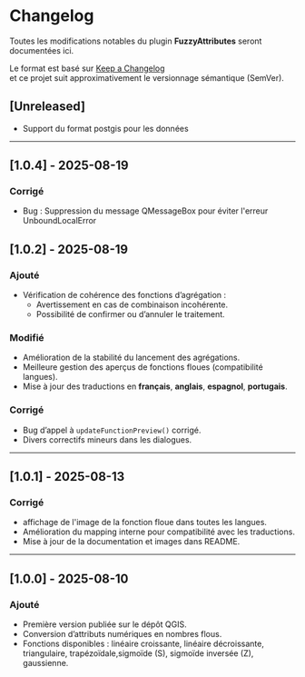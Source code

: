 # Changelog  
Toutes les modifications notables du plugin **FuzzyAttributes** seront documentées ici.  

Le format est basé sur [Keep a Changelog](https://keepachangelog.com/fr/1.0.0/)  
et ce projet suit approximativement le versionnage sémantique (SemVer).  
## [Unreleased]
- Support du format postgis pour les données

---
## [1.0.4] - 2025-08-19
### Corrigé
- Bug : Suppression du message QMessageBox pour éviter l'erreur UnboundLocalError
## [1.0.2] - 2025-08-19
### Ajouté
- Vérification de cohérence des fonctions d’agrégation :  
  - Avertissement en cas de combinaison incohérente.  
  - Possibilité de confirmer ou d’annuler le traitement.  

### Modifié
- Amélioration de la stabilité du lancement des agrégations.  
- Meilleure gestion des aperçus de fonctions floues (compatibilité langues).  
- Mise à jour des traductions en **français**, **anglais**, **espagnol**, **portugais**.  

### Corrigé
- Bug d’appel à `updateFunctionPreview()` corrigé.  
- Divers correctifs mineurs dans les dialogues.  

---

## [1.0.1] - 2025-08-13

### Corrigé
- affichage de l'image de la fonction floue dans toutes les langues.
- Amélioration du mapping interne pour compatibilité avec les traductions.
- Mise à jour de la documentation et images dans README.
---

## [1.0.0] - 2025-08-10
### Ajouté
- Première version publiée sur le dépôt QGIS.  
- Conversion d’attributs numériques en nombres flous.  
- Fonctions disponibles : linéaire croissante, linéaire décroissante, triangulaire, trapézoïdale,sigmoïde (S), sigmoïde inversée (Z), gaussienne.  
